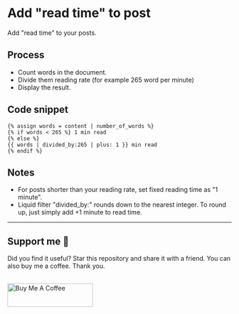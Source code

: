 # Add "read time" to post

Add "read time" to your posts.

## Process

- Count words in the document.
- Divide them reading rate (for example 265 word per minute)
- Display the result.

## Code snippet

```Liquid
{% assign words = content | number_of_words %}
{% if words < 265 %} 1 min read
{% else %}
{{ words | divided_by:265 | plus: 1 }} min read
{% endif %}
```

## Notes

- For posts shorter than your reading rate, set fixed reading time as "1 minute".
- Liquid filter "divided_by:" rounds down to the nearest integer. To round up, just simply add +1 minute to read time.

---

## Support me 💓

Did you find it useful? Star this repository and share it with a friend. You can also buy me a coffee. Thank you.

<br>
<a href="https://www.buymeacoffee.com/mareklexuan" target="_blank"><img src="https://cdn.buymeacoffee.com/buttons/v2/default-yellow.png" alt="Buy Me A Coffee" style="height: 53px !important;width: 192px !important;" ></a>
<br>
